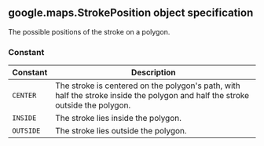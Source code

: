 <h2 id="StrokePosition">
google.maps.StrokePosition
object specification
</h2><p>The possible positions of the stroke on a polygon.</p><h3 id="devsite_header_88">Constant</h3><table summary="object StrokePosition - Constants" width="100%">
<thead>
<tr><th>Constant</th>
<th>Description</th>
</tr></thead>
<tbody>
<tr>
<td><code>CENTER</code></td>
<td>The stroke is centered on the polygon's path, with half the stroke inside the polygon and half the stroke outside the polygon.</td>
</tr>
<tr>
<td><code>INSIDE</code></td>
<td>The stroke lies inside the polygon.</td>
</tr>
<tr>
<td><code>OUTSIDE</code></td>
<td>The stroke lies outside the polygon.</td>
</tr>
</tbody>
</table>